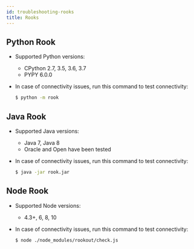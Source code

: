 ```yaml
---
id: troubleshooting-rooks
title: Rooks
---
```


## Python Rook

- Supported Python versions:
    - CPython 2.7, 3.5, 3.6, 3.7
    - PYPY 6.0.0

- In case of connectivity issues, run this command to test connectivity:
  ```bash
  $ python -m rook
  ```

## Java Rook

- Supported Java versions:
  - Java 7, Java 8
  - Oracle and Open have been tested

- In case of connectivity issues, run this command to test connectivity:
  ```bash
  $ java -jar rook.jar
  ```

## Node Rook

- Supported Node versions:
  - 4.3+, 6, 8, 10

- In case of connectivity issues, run this command to test connectivity:
  ```bash
  $ node ./node_modules/rookout/check.js
  ```